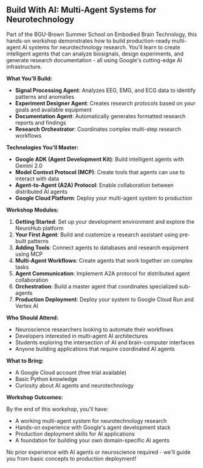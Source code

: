 ## Build With AI: Multi-Agent Systems for Neurotechnology

Part of the BGU-Brown Summer School on Embodied Brain Technology, this hands-on workshop demonstrates how to build production-ready multi-agent AI systems for neurotechnology research. You'll learn to create intelligent agents that can analyze biosignals, design experiments, and generate research documentation - all using Google's cutting-edge AI infrastructure.

**What You'll Build:**

- **Signal Processing Agent**: Analyzes EEG, EMG, and ECG data to identify patterns and anomalies
- **Experiment Designer Agent**: Creates research protocols based on your goals and available equipment
- **Documentation Agent**: Automatically generates formatted research reports and findings
- **Research Orchestrator**: Coordinates complex multi-step research workflows

**Technologies You'll Master:**

- **Google ADK (Agent Development Kit)**: Build intelligent agents with Gemini 2.0
- **Model Context Protocol (MCP)**: Create tools that agents can use to interact with data
- **Agent-to-Agent (A2A) Protocol**: Enable collaboration between distributed AI agents
- **Google Cloud Platform**: Deploy your multi-agent system to production

**Workshop Modules:**

1. **Getting Started**: Set up your development environment and explore the NeuroHub platform
2. **Your First Agent**: Build and customize a research assistant using pre-built patterns
3. **Adding Tools**: Connect agents to databases and research equipment using MCP
4. **Multi-Agent Workflows**: Create agents that work together on complex tasks
5. **Agent Communication**: Implement A2A protocol for distributed agent collaboration
6. **Orchestration**: Build a master agent that coordinates specialized sub-agents
7. **Production Deployment**: Deploy your system to Google Cloud Run and Vertex AI

**Who Should Attend:**

- Neuroscience researchers looking to automate their workflows
- Developers interested in multi-agent AI architectures
- Students exploring the intersection of AI and brain-computer interfaces
- Anyone building applications that require coordinated AI agents

**What to Bring:**

- A Google Cloud account (free trial available)
- Basic Python knowledge
- Curiosity about AI agents and neurotechnology

**Workshop Outcomes:**

By the end of this workshop, you'll have:
- A working multi-agent system for neurotechnology research
- Hands-on experience with Google's agent development stack
- Production deployment skills for AI applications
- A foundation for building your own domain-specific AI agents

No prior experience with AI agents or neuroscience required - we'll guide you from basic concepts to production deployment!